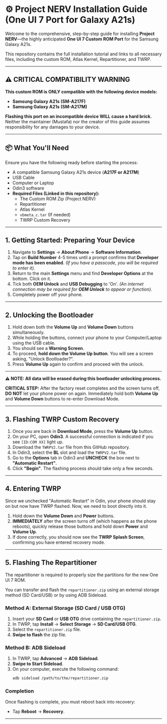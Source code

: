 # ⚙️ Project NERV Installation Guide (One UI 7 Port for Galaxy A21s)

Welcome to the comprehensive, step-by-step guide for installing **Project NERV**—the highly anticipated **One UI 7 Custom ROM Port** for the Samsung Galaxy A21s.

This repository contains the full installation tutorial and links to all necessary files, including the custom ROM, Atlas Kernel, Repartitioner, and TWRP.

---

## ⚠️ CRITICAL COMPATIBILITY WARNING

**This custom ROM is ONLY compatible with the following device models:**
* **Samsung Galaxy A21s (SM-A217F)**
* **Samsung Galaxy A21s (SM-A217M)**

**Flashing this port on an incompatible device WILL cause a hard brick.** Neither the maintainer (Mustafa) nor the creator of this guide assumes responsibility for any damages to your device.

---

## 📦 What You'll Need

Ensure you have the following ready before starting the process:

* A compatible Samsung Galaxy A21s device (**A217F or A217M**)
* USB Cable
* Computer or Laptop
* Odin3 software
* **Required Files (Linked in this repository):**
    * The Custom ROM Zip (Project NERV)
    * Repartitioner
    * Atlas Kernel
    * `vbmeta_c.tar` (If needed)
    * TWRP Custom Recovery

---

## 1. Getting Started: Preparing Your Device

1.  Navigate to **Settings** $\to$ **About Phone** $\to$ **Software Information**.
2.  Tap on **Build Number** 4-5 times until a prompt confirms that **Developer mode has been enabled**. *(If you have a passcode, you will be required to enter it).*
3.  Return to the main **Settings** menu and find **Developer Options** at the bottom. Click on it.
4.  Tick both **OEM Unlock** and **USB Debugging** to 'On'. *(An internet connection may be required for **OEM Unlock** to appear or function).*
5.  Completely power off your phone.

---

## 2. Unlocking the Bootloader

1.  Hold down both the **Volume Up** and **Volume Down** buttons simultaneously.
2.  While holding the buttons, connect your phone to your Computer/Laptop using the USB cable.
3.  You should see a **Warning Screen**.
4.  To proceed, **hold down the Volume Up button**. You will see a screen asking, "Unlock Bootloader?".
5.  Press **Volume Up** again to confirm and proceed with the unlock.

***

**⚠️ NOTE: All data will be erased during this bootloader unlocking process.**

**CRITICAL STEP:** After the factory reset completes and the screen turns off, **DO NOT** let your phone power on again. Immediately hold both **Volume Up** and **Volume Down** buttons to re-enter Download Mode.

***

## 3. Flashing TWRP Custom Recovery

1.  Once you are back in **Download Mode**, press the **Volume Up** button.
2.  On your PC, open **Odin3**. A successful connection is indicated if you see `[ID:COM XX]` light up.
3.  Download the `TWRPV2.tar` file from this GitHub repository.
4.  In Odin3, select the **BL** slot and load the `TWRPV2.tar` file.
5.  Go to the **Options** tab in Odin3 and **UNCHECK** the box next to **"Automatic Restart"**.
6.  Click **"Begin"**. The flashing process should take only a few seconds.

---

## 4. Entering TWRP

Since we unchecked "Automatic Restart" in Odin, your phone should stay on but now have TWRP flashed. Now, we need to boot directly into it.

1.  Hold down the **Volume Down** and **Power** buttons.
2.  **IMMEDIATELY** after the screen turns off (which happens as the phone reboots), quickly release those buttons and hold down **Power** and **Volume Up**.
3.  If done correctly, you should now see the **TWRP Splash Screen**, confirming you have entered recovery mode.

---

## 5. Flashing The Repartitioner

The repartitioner is required to properly size the partitions for the new One UI 7 ROM.

You can transfer and flash the `repartitioner.zip` using an external storage method (SD Card/USB) or by using ADB Sideload.

### Method A: External Storage (SD Card / USB OTG)

1.  Insert your **SD Card** or **USB OTG** drive containing the `repartitioner.zip`.
2.  In TWRP, tap **Install** $\to$ **Select Storage** $\to$ **SD Card/USB OTG**.
3.  Select the `repartitioner.zip` file.
4.  **Swipe to flash** the zip file.

### Method B: ADB Sideload

1.  In TWRP, tap **Advanced** $\to$ **ADB Sideload**.
2.  **Swipe to Start Sideload**.
3.  On your computer, execute the following command:
    ```bash
    adb sideload /path/to/the/repartitioner.zip
    ```

### Completion
Once flashing is complete, you must reboot back into recovery:
* Tap **Reboot** $\to$ **Recovery**.

---
